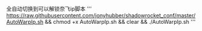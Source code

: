 全自动切换到可以解锁奈飞ip脚本
'''
https://raw.githubusercontent.com/jonyhubber/shadowrocket_conf/master/AutoWarpIp.sh && chmod +x AutoWarpIp.sh && clear && ./AutoWarpIp.sh
'''
